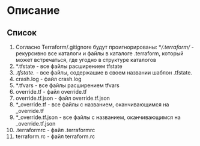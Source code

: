# Описание
## Список

1. Согласно Terraform/.gitignore будут проигнорированы:
**/.terraform/*  	    - рекурсивно все каталоги и файлы в каталоге .terraform, который может встречаться, где 
						угодно в структуре каталогов
2. *.tfstate            - все файлы расширением tfstate
3. *.tfstate.*          - все файлы, содержашие в своем названии шаблон .tfstate.
4. crash.log            - файл crash.log
5. *.tfvars             - все файлы расширением tfvars
6. override.tf          - файл override.tf
7. override.tf.json     - файл override.tf.json
8. *_override.tf        - все файлы с названием, оканчивающимся на _override.tf
9. *_override.tf.json   - все файлы с названием, оканчивающимся на _override.tf.json
10. .terraformrc        - файл .terraformrc
11. terraform.rc        - файл terraform.rc